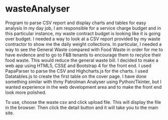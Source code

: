 # wasteAnalyser
Program to parse CSV report and display charts and tables for easy analysis
In my day job, I am responsible for a service charge budget and in this particular instance, my waste contract budget is looking like it is going over budget. I needed a way to look at a CSV report provided by my waste contractor to show me the daily weight collections. In particular, I needed a way to see the General Waste compared with Food Waste in order for me to have evidence and to go to F&B tenants to encourage them to recylce their food waste. This would reduce the general waste bill. I decided to make a web app using HTML5, CSS£ and Bootstrap 4 for the front end. I used PapaParser to parse the CSV and Highcharts.js for the charts. I used Datatables.js to create the first table on the cover page. I have done something similar with thmy Patrolman Analyser using Python/Tkinter, but I wanted experience in the web development area and to make the front end look more polished.

To use, choose the waste csv and click upload file. This will display the file in the browser. Then click the detail button and it will take you to the main site.
